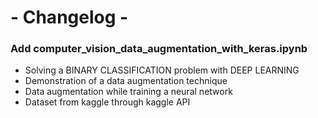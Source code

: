 # - Changelog -

### Add computer_vision_data_augmentation_with_keras.ipynb
- Solving a BINARY CLASSIFICATION problem with DEEP LEARNING
- Demonstration of a data augmentation technique 
- Data augmentation while training a neural network
- Dataset from kaggle through kaggle API